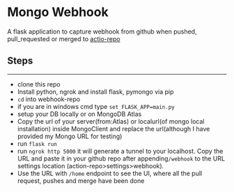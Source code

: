 # Mongo Webhook

A flask application to capture webhook from github when pushed, pull_requested or merged to [actio-repo](https://github.com/harshdeepkanhai/action-repo)

## Steps
------------
* clone this repo
* Install python, ngrok and install flask, pymongo via pip
* `cd` into webhook-repo
* if you are in windows cmd type
`
set FLASK_APP=main.py
`
* setup your DB locally or on MongoDB Atlas
* Copy the url of your server(from:Atlas) or localurl(of mongo local installation) inside MongoClient and replace the url(although I have provided my Mongo URL for testing)
* run `flask run`
* run  `ngrok http 5000` it will generate a tunnel to your localhost. Copy the URL and paste it in your github repo after appending`/webhook` to the URL settings location (action-repo>settings>webhook).
* Use the URL with `/home` endpoint to see the UI, where all the pull request, pushes and merge have been done 